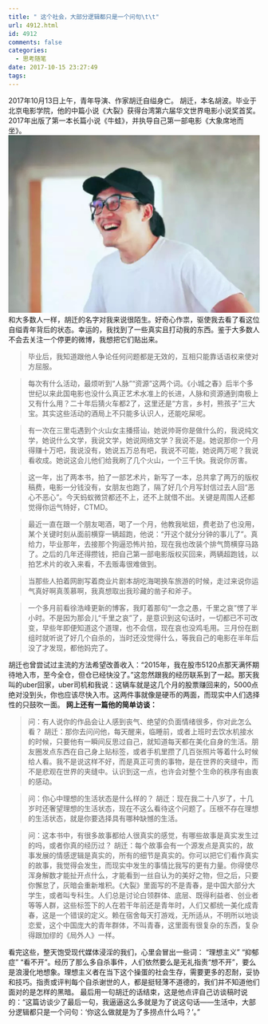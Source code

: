 ```yaml
---
title: " 这个社会，大部分逻辑都只是一个问句\t\t"
url: 4912.html
id: 4912
comments: false
categories:
  - 思考随笔
date: 2017-10-15 23:27:49
tags:
---
```


2017年10月13日上午，青年导演、作家胡迁自缢身亡。 胡迁，本名胡波。毕业于北京电影学院，他的中篇小说《大裂》获得台湾第六届华文世界电影小说奖首奖。2017年出版了第一本长篇小说《牛蛙》，并执导自己第一部电影《大象席地而坐》。 ![](../../images//2017/10/c3f8ec17c443a0f03d488b09d9e5b6fb.jpg) 和大多数人一样，胡迁的名字对我来说很陌生。好奇心作祟，驱使我去看了看这位自缢青年背后的状态。幸运的，我找到了一些真实且打动我的东西。鉴于大多数人不会去关注一个停更的微博，我想把它们贴出来。

> 毕业后，我知道跟他人争论任何问题都是无效的，互相只能靠话语权来使对方屈服。 ​​​​

> 每次有什么活动，最烦听到“人脉”“资源”这两个词。《小城之春》后半个多世纪以来此国电影也没什么真正艺术水准上的长进，人脉和资源通到南极上又有什么用？二十年后猜火车都2了，这里还是“方言，乡村，熊孩子”三大宝。其实这些活动的酒局上不只能多认识人，还能吃屎呢。 ​​​​

> 有一次在三里屯遇到个火山女主播搭讪，她说帅哥你是做什么的，我说纯文学，她说什么文学，我说文学，她说网络文学？我说不是。她说那你一个月得赚十万吧，我说没有，她说五万总有吧，我说不可能，她说两万呢？我说看收成。她说这会儿他们给我刷了几个火山，一个三千快。我说你厉害。

> 这一年，出了两本书，拍了一部艺术片，新写了一本，总共拿了两万的版权稿费，电影一分钱没有，女朋友也跑了，隔了好几个月写封信过去人回“恶心不恶心”。今天蚂蚁微贷都还不上，还不上就借不出。关键是周围人还都觉得你运气特好，CTMD。

> 最近一直在跟一个朋友喝酒，喝了一个月，他教我呲妞，费老劲了也没用，某个关键时刻从面前横穿一辆超跑，他说：“开这个就分分钟的事儿了”。真给力，毕业那年，去接那个狗逼恐怖片拍，现在我也改装个排气筒横穿马路了。之后的几年还得攒钱，把自己第一部电影版权买回来，两辆超跑钱，以拍艺术片的收入来看，不去贩毒很难做到。

> 当那些人拍着网剧写着商业片剧本胡吃海喝换车旅游的时候，走过来说你运气真好啊真羡慕啊，我真想取出我珍藏的凿子和斧子。

> 一个多月前看徐浩峰更新的博客，我盯着那句“一念之愚，千里之哀”愣了半小时。不是因为那会儿“千里之哀”了，是意识到这句话时，一切都已不可改变，早些年即便知道这个道理，也不会信，现在哀也没鸡毛用。三月份在剧组时就听说了好几个自杀的，当时还没觉得什么，等我自己的电影在半年后没了才发现，都他妈完了。

胡迁也曾尝试过主流的方法希望改善收入：“2015年，我在股市5120点那天满怀期待地入市，至今全仓，但仓已经快没了。”这忽然跟我的经历联系到了一起。那天我叫的uber回家，uber司机和我说：这辆车就是这几个月的股票赚回来的，5000点绝对没到头，你也应该尽快入市。这两件事就像是硬币的两面，而现实中人们选择性的只鼓吹一面。 **网上还有一篇他的简单访谈：**

> 问：有人说你的作品会让人感到丧气、绝望的负面情绪很多，你对此怎么看？ 胡迁：那你去问问他，每天醒来，临睡前，或者上班时去饮水机接水的时候，只要他有一瞬间反思过自己，就知道每天都在美化自身的生活。朋友圈发点东西在自己身上贴标签，或者手机里攒了几百张照片等着什么时候给人看。我不是说这样不好，而是真正可贵的事物，是在世界的夹缝中，而不是悲观在世界的夹缝中。认识到这一点，也许会对整个生命的秩序有由衷的感动。

> 问：你心中理想的生活状态是什么样的？ 胡迁：现在我二十八岁了，十几岁时还奢望理想的生活状态，现在不这么看待这个问题了。压根不存在理想的生活状态，就是你要选择具有哪种缺憾的生活。

> 问：这本书中，有很多故事都给人很真实的感觉，有哪些故事是真实发生过的吗，或者你真的经历过？ 胡迁：每个故事会有一个源发点是真实的，故事发展的情感逻辑是真实的，所有的细节是真实的。你可以把它们看作真实的故事，我觉得会发生，而现实中发生的事情比我写的更有力量。你得使尽浑身解数才能扯开点什么，才能看到一丝自认为的美好之物，但之后，只要你懈怠了，灰暗会重新堆积。《大裂》里面写的不是青春，是中国大部分大学生，或者叫专科生。人们总是讨论白领群体、底层、既得利益者、创业者等等人群，这些标签下的人在若干年前还是青年时，人们又都统一美化成青春，这是一个错误的定义。赖在宿舍每天打游戏，无所适从，不明所以地谈恋爱，这个中国庞大的青年群体，不叫青春，这里面有很复杂的东西，复杂得跟加缪的《局外人》一样。

看完这些，整天饱受现代媒体浸淫的我们，心里会冒出一些词： “理想主义” “抑郁症” “看不开”。经历了那么多自杀事件，人们依然要么是无礼指责“想不开”，要么是浪漫化地想象。理想主义者在当下这个操蛋的社会生存，需要更多的忍耐，妥协和技巧。指责或评判每个自杀谢世的人，都是挺轻薄不道德的，我们并不知道他们面对的是怎样的黑暗。 最后用一句胡迁的话结束，这是他点评自己访谈稿时说的：“这篇访谈少了最后一句，我逼逼这么多就是为了说这句话——生活中，大部分逻辑都只是一个问句：‘你这么做就是为了多捞点什么吗？’。”